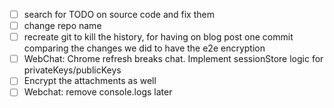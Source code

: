 - [ ] search for TODO on source code and fix them
- [ ] change repo name
- [ ] recreate git to kill the history, for having on blog post one commit comparing the changes we did to have the e2e encryption
- [ ] WebChat: Chrome refresh breaks chat. Implement sessionStore logic for privateKeys/publicKeys
- [ ] Encrypt the attachments as well
- [ ] Webchat: remove console.logs later
